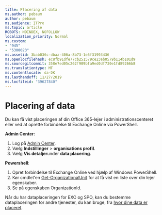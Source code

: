 ```yaml
---
title: Placering af data
ms.author: pebaum
author: pebaum
ms.audience: ITPro
ms.topic: article
ROBOTS: NOINDEX, NOFOLLOW
localization_priority: Normal
ms.custom:
- "945"
- "5300023"
ms.assetid: 3bab036c-dbaa-406a-8b73-1e5f31993436
ms.openlocfilehash: ec8fb91dfe77cb251579ce23eb0579b114b101d9
ms.sourcegitcommit: 358e7ed05c262f909bfa9ed0df730e1fd89266b8
ms.translationtype: MT
ms.contentlocale: da-DK
ms.lasthandoff: 11/27/2019
ms.locfileid: "39627840"
---
```

# <a name="data-location"></a>Placering af data

Du kan få vist placeringen af din Office 365-lejer i administrationscenteret eller ved at oprette forbindelse til Exchange Online via PowerShell.


**Admin Center:**
1. Log på [Admin Center](https://admin.microsoft.com/Adminportal/Home).
2. Vælg **Indstillinger** > **organisations profil**.
3. Vælg **Vis detaljer**under **data placering**.


**Powershell:**
1. Opret forbindelse til Exchange Online ved hjælp af Windows PowerShell.
2. Kør cmdlet'en [Get-OrganizationalUnit](https://docs.microsoft.com/powershell/module/exchange/active-directory/get-organizationalunit) for at få vist en liste over din lejer egenskaber. 
3. Se på egenskaben OrganizationId.

Når du har dataplaceringen for EXO og SPO, kan du bestemme dataplaceringen for andre tjenester, du kan bruge, fra [hvor dine data er placeret](https://products.office.com/where-is-your-data-located).